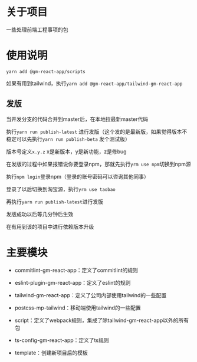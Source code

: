 # 关于项目

一些处理前端工程事项的包

# 使用说明

`yarn add @gm-react-app/scripts`

如果有用到tailwind，执行`yarn add @gm-react-app/tailwind-gm-react-app`

## 发版

当开发分支的代码合并到master后，在本地拉最新master代码

执行`yarn run publish-latest` 进行发版（这个发的是最新版，如果觉得版本不稳定可以先执行`yarn run publish-beta` 发个测试版）

版本号定义`x.y.z` x是新版本，y是新功能，z是修bug

在发版的过程中如果报错说你要登录npm，那就先执行`yrm use npm`切换到npm源

执行`npm login`登录npm（登录的账号密码可以咨询其他同事）

登录了以后切换到淘宝源，执行`yrm use taobao`

再执行`yarn run publish-latest`进行发版

发版成功以后等几分钟后生效

在有用到该的项目中进行依赖版本升级


# 主要模块

- commitlint-gm-react-app：定义了commitlint的规则

- eslint-plugin-gm-react-app：定义了eslint的规则

- tailwind-gm-react-app：定义了公司内部使用tailwind的一些配置

- postcss-mp-tailwind：移动端使用tailwind的一些配置

- script：定义了webpack规则，集成了除tailwind-gm-react-app以外的所有包

- ts-config-gm-react-app：定义了ts规则

- template：创建新项目后的模板